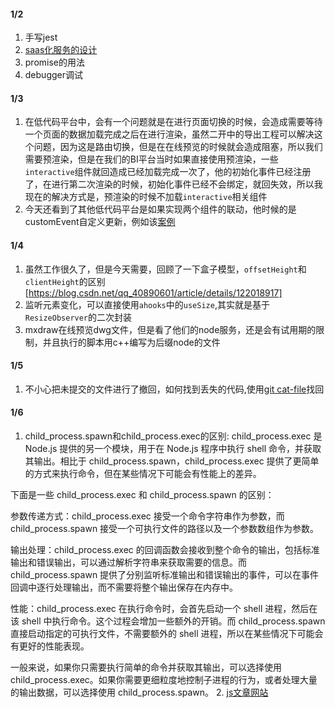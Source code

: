 #### 1/2

1. 手写jest
2. [saas化服务的设计](https://mp.weixin.qq.com/s/inF6TQjDKFcD7fef2c7rbQ)
3. promise的用法
4. debugger调试

#### 1/3
1. 在低代码平台中，会有一个问题就是在进行页面切换的时候，会造成需要等待一个页面的数据加载完成之后在进行渲染，虽然二开中的导出工程可以解决这个问题，因为这是路由切换，但是在在线预览的时候就会造成阻塞，所以我们需要预渲染，但是在我们的BI平台当时如果直接使用预渲染，一些`interactive`组件就回造成已经加载完成一次了，他的初始化事件已经注册了，在进行第二次渲染的时候，初始化事件已经不会绑定，就回失效，所以我现在的解决方式是，预渲染的时候不加载`interactive`相关组件
2. 今天还看到了其他低代码平台是如果实现两个组件的联动，他时候的是customEvent自定义更新，例如该[案例](https://mp.weixin.qq.com/s/eHYEk7mEKR6mWOn3p_2Fvg)

#### 1/4
1. 虽然工作很久了，但是今天需要，回顾了一下盒子模型，`offsetHeight`和`clientHeight`的区别[https://blog.csdn.net/qq_40890601/article/details/122018917]
2. 监听元素变化，可以直接使用`ahooks`中的`useSize`,其实就是基于`ResizeObserver`的二次封装
3. mxdraw在线预览dwg文件，但是看了他们的node服务，还是会有试用期的限制，并且执行的脚本用c++编写为后缀node的文件

#### 1/5
1. 不小心把未提交的文件进行了撤回，如何找到丢失的代码,使用[git cat-file](https://www.cnblogs.com/wang1229/p/16412331.html)找回


#### 1/6
1. child_process.spawn和child_process.exec的区别:
child_process.exec 是 Node.js 提供的另一个模块，用于在 Node.js 程序中执行 shell 命令，并获取其输出。相比于 child_process.spawn，child_process.exec 提供了更简单的方式来执行命令，但在某些情况下可能会有性能上的差异。

下面是一些 child_process.exec 和 child_process.spawn 的区别：

参数传递方式：child_process.exec 接受一个命令字符串作为参数，而 child_process.spawn 接受一个可执行文件的路径以及一个参数数组作为参数。

输出处理：child_process.exec 的回调函数会接收到整个命令的输出，包括标准输出和错误输出，可以通过解析字符串来获取需要的信息。而 child_process.spawn 提供了分别监听标准输出和错误输出的事件，可以在事件回调中逐行处理输出，而不需要将整个输出保存在内存中。

性能：child_process.exec 在执行命令时，会首先启动一个 shell 进程，然后在该 shell 中执行命令。这个过程会增加一些额外的开销。而 child_process.spawn 直接启动指定的可执行文件，不需要额外的 shell 进程，所以在某些情况下可能会有更好的性能表现。

一般来说，如果你只需要执行简单的命令并获取其输出，可以选择使用 child_process.exec。如果你需要更细粒度地控制子进程的行为，或者处理大量的输出数据，可以选择使用 child_process.spawn。
2. [js文章网站](https://javascript.sumankunwar.com.np/en/design-patterns/)